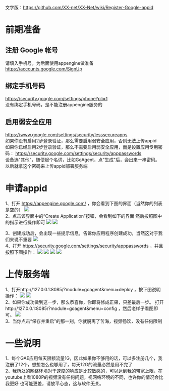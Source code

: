 文字版：https://github.com/XX-net/XX-Net/wiki/Register-Google-appid<br>
# 前期准备
## 注册 Google 帐号<br>
请填入手机号，为后面使用appengine做准备<br>
https://accounts.google.com/SignUp<br>
## 绑定手机号码<br>
https://security.google.com/settings/phone?pli=1<br>
没有绑定手机号码，是不能注册appengine服务的<br>
## 启用弱安全应用<br>
https://www.google.com/settings/security/lesssecureapps<br>
如果你没有启用2步登录验证，那么需要启用弱安全应用，否则无法上传appid<br>
如果你已经启用2步登录验证，那么不需要启用弱安全应用，而是设置应用专用密码： https://security.google.com/settings/security/apppasswords<br>
设备选"其他"，随便起个名词，比如GoAgent，点"生成"后，会出来一串密码。 以后就拿这个密码来上传appid部署服务端<br>

# 申请appid
1、打开 https://appengine.google.com/ ，你会看到下图的界面（当然你的列表是空的）
![](http://i4.tietuku.com/267f4562b6c80bf9.png)<br>
2、点击该界面中的“Create Application”按钮，会看到如下的界面
然后按照图中的指示进行操作即可
![](http://i4.tietuku.com/901c9f02abaedaf2.png)
![](http://i4.tietuku.com/b20cac394ec7356a.png)<br>

3、创建成功后，会出现一些提示信息，告诉你应用程序创建成功，当然这对于我们来说不重要
![](http://i4.tietuku.com/665c7a7854d658b2.png)<br>
4、打开 https://security.google.com/settings/security/apppasswords ，并且按照下图操作：
![](http://i4.tietuku.com/809d7ca3759acb5e.png)
![](http://i4.tietuku.com/2ce5a40a8a0f90b2.png)
![](http://i4.tietuku.com/09f7a94cbaf6b2ac.png)
![](http://i4.tietuku.com/6c120045abe36a1b.png)<br>

# 上传服务端
1、打开http://127.0.0.1:8085/?module=goagent&menu=deploy ，按下图说明操作：
![](http://i4.tietuku.com/42cc5b145e4ccd76.png)
![](http://i4.tietuku.com/0252209010b5ad68.png)<br>
2、如果你成功做到这一步，那么恭喜你，你即将修成正果，只差最后一步。
打开http://127.0.0.1:8085/?module=goagent&menu=config ，然后老样子看图即可。
![](http://i4.tietuku.com/be7a1a71ab4ce795.png)<br>
3、当你点击“保存并重启”的那一刻，你就脱离了苦海，视频畅饮，没有任何限制<br>

# 一些说明
1、每个GAE应用每天限额流量1G，因此如果你不够用的话，可以多注册几个，我注册了12个，想想怎么也够用了，每天12G的流量必然是用不完了<br>
2、我所处的网络环境对于速度的响应是比较敏感的，可以达到我的带宽上限，在youtube上看1080P的视频没有任何问题。视网络环境的不同，也许你的情况会比我更好 也可能更差，请放平心态，这与软件无关。